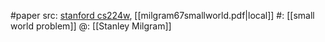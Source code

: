 #paper 
src: [stanford cs224w](https://snap.stanford.edu/class/cs224w-readings/milgram67smallworld.pdf), [[milgram67smallworld.pdf|local]] 
#: [[small world problem]] 
@: [[Stanley Milgram]] 
